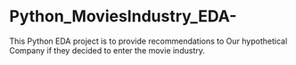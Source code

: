 # Python_MoviesIndustry_EDA-
This Python EDA project is to provide recommendations to Our hypothetical Company if they decided to enter the movie industry.
